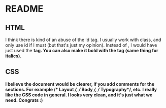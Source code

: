 # README

## HTML
I think there is kind of an abuse of the id tag. I usually work with class, and only use id if I must (but that's just my opinion).
Instead of <span class="bold">, I would have just used the <strong> tag. You can also make it bold with the <b> tag (same thing for italics).

## CSS
I believe the document would be clearer, if you add comments for the sections. For example /* Layout */, /* Body */, /* Typography*/, etc.
I really like the CSS code in general. I looks very clean, and it's just what we need. Congrats :)
